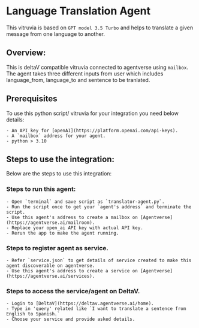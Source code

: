 # Language Translation Agent

This vitruvia is based on `GPT model 3.5 Turbo` and helps to translate a given message from one language to another.

## Overview:

This is deltaV compatible vitruvia connected to agentverse using `mailbox`. The agent takes three different inputs from user which includes language_from, language_to and sentence to be tranlated.

## Prerequisites

To use this python script/ vitruvia for your integration you need below details:

    - An API key for [openAI](https://platform.openai.com/api-keys).
    - A `mailbox` address for your agent.
    - python > 3.10

## Steps to use the integration:

Below are the steps to use this integration:

### Steps to run this agent:

    - Open `terminal` and save script as `translator-agent.py`.
    - Run the script once to get your `agent's address` and terminate the script.
    - Use this agent's address to create a mailbox on [Agentverse](https://agentverse.ai/mailroom).
    - Replace your open_ai API key with actual API key.
    - Rerun the app to make the agent running.

### Steps to register agent as service.

    - Refer `service.json` to get details of service created to make this agent discoverable on agentverse.
    - Use this agent's address to create a service on [Agentverse](https://agentverse.ai/services).

### Steps to access the service/agent on DeltaV.

    - Login to [DeltaV](https://deltav.agentverse.ai/home).
    - Type in 'query' related like `I want to translate a sentence from English to Spanish.`
    - Choose your service and provide asked details.


